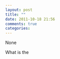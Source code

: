 ```yaml
---
layout: post
title: ""
date: 2011-10-18 21:56
comments: true
categories: 
---
```


None


What is the 

